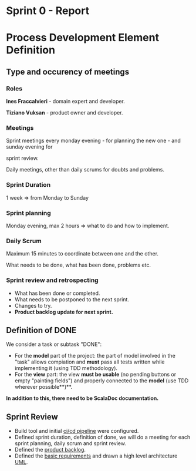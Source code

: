 # Sprint 0 - Report

# Process Development Element Definition
## Type and occurency of meetings
### Roles

**Ines Fraccalvieri** - domain expert and developer.

**Tiziano Vuksan** - product owner and developer.

  
### Meetings

Sprint meetings every monday evening - for planning the new one - and sunday evening for

sprint review.

Daily meetings, other than daily scrums for doubts and problems.

### Sprint Duration

1 week => from Monday to Sunday

### Sprint planning

Monday evening, max 2 hours => what to do and how to implement.

### Daily Scrum

Maximum 15 minutes to coordinate between one and the other.

What needs to be done, what has been done, problems etc.

### Sprint review and retrospecting

*   What has been done or completed.
*   What needs to be postponed to the next sprint.
*   Changes to try.
*   **Product backlog update for next sprint.**

## Definition of DONE

We consider a task or subtask "DONE":

*   For the **model** part of the project: the part of model involved in the "task" allows compiation and **must** pass all tests written while implementing it (using TDD methodology).
*   For the **view** part: the view **must be usable** (no pending buttons or empty "painting fields") and properly connected to the **model** (use TDD wherever possible**)**.

**In addition to this, there need to be ScalaDoc documentation.**

  
  
## Sprint Review

*   Build tool and initial [ci/cd pipeline](../report/1_development_process/development_process.md) were configured.
*   Defined sprint duration, definition of done, we will do a meeting for each sprint planning, daily scrum and sprint review.
*   Defined the [product backlog](product_backlog.md).
*   Defined the [basic requirements](../report/2_requirement_specification/requirement_specification.md) and drawn a high level architecture [UML](../report/2_requirement_specification/requirement_specification.md).
